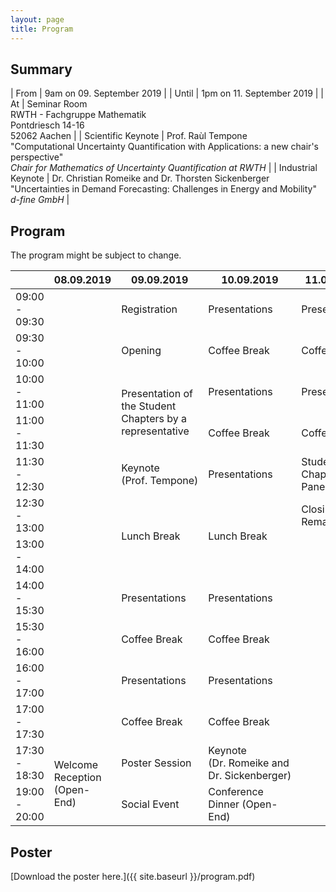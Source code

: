 ```yaml
---
layout: page
title: Program
---
```


## Summary

| From               | 9am on 09. September 2019                                                                                                                        |
| Until              | 1pm on 11. September 2019                                                                                                                        |
| At                 | Seminar Room<br>RWTH - Fachgruppe Mathematik<br>Pontdriesch 14-16<br>52062 Aachen                                                                |
| Scientific Keynote | Prof. Raùl Tempone<br>"Computational Uncertainty Quantification with Applications: a new chair's perspective"<br>*Chair for Mathematics of Uncertainty Quantification at RWTH*                                                       |
| Industrial Keynote | Dr. Christian Romeike and Dr. Thorsten Sickenberger<br>"Uncertainties in Demand Forecasting: Challenges in Energy and Mobility"<br>*d-fine GmbH* |

## Program
<p class="message">
The program might be subject to change.
</p>

<table>
<colgroup>
<col style="width: 17%" />
<col style="width: 9%" />
<col style="width: 30%" />
<col style="width: 24%" />
<col style="width: 20%" />
</colgroup>
<thead>
<tr class="header">
<th></th>
<th>08.09.2019</th>
<th>09.09.2019</th>
<th>10.09.2019</th>
<th>11.09.2019</th>
</tr>
</thead>
<tbody>
<tr class="odd">
<td>09:00 - 09:30</td>
<td rowspan="11"></td>
<td>Registration</td>
<td>Presentations</td>
<td>Presentations</td>
</tr>
<tr class="even">
<td>09:30 - 10:00</td>
<td>Opening</td>
<td>Coffee Break</td>
<td>Coffee Break</td>
</tr>
<tr class="odd">
<td>10:00 - 11:00</td>
<td rowspan="2">Presentation of the Student Chapters by a representative</td>
<td>Presentations</td>
<td>Presentations</td>
</tr>
<tr class="even">
<td>11:00 - 11:30</td>
<td>Coffee Break</td>
<td>Coffee Break</td>
</tr>
<tr class="odd">
<td>11:30 - 12:30</td>
<td>Keynote (Prof. Tempone)</td>
<td>Presentations</td>
<td>Student Chapter Panel</td>
</tr>
<tr class="even">
<td>12:30 - 13:00</td>
<td rowspan="2">Lunch Break</td>
<td rowspan="2">Lunch Break</td>
<td>Closing Remarks</td>
</tr>
<tr class="odd">
<td>13:00 - 14:00</td>
</tr>
<tr class="even">
<td>14:00 - 15:30</td>
<td>Presentations</td>
<td>Presentations</td>
</tr>
<tr class="odd">
<td>15:30 - 16:00</td>
<td>Coffee Break</td>
<td>Coffee Break</td>
</tr>
<tr class="even">
<td>16:00 - 17:00</td>
<td>Presentations</td>
<td>Presentations</td>
</tr>
<tr class="odd">
<td>17:00 - 17:30</td>
<td>Coffee Break</td>
<td>Coffee Break</td>
</tr>
<tr class="even">
<td>17:30 - 18:30</td>
<td rowspan="2">Welcome Reception (Open-End)</td>
<td>Poster Session</td>
<td>Keynote (Dr. Romeike and Dr. Sickenberger)</td>
</tr>
<tr class="odd">
<td>19:00 - 20:00</td>
<td>Social Event</td>
<td>Conference Dinner (Open-End)</td>
</tr>
</tbody>
</table>

## Poster

[Download the poster here.]({{ site.baseurl }}/program.pdf)
